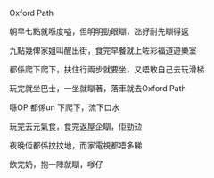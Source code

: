 Oxford Path

朝早七點就喺度嗌，但明明勁眼瞓，氹好耐先瞓得返

九點幾俾家姐叫醒出街，食完早餐就上咗彩福道遊樂室

都係爬下爬下，扶住行兩步就要坐，又唔敢自己去玩滑梯

玩完就坐巴士，一坐就瞓著，落車就去Oxford Path

喺OP 都係un 下爬下，流下口水

玩完去元氣食，食完返屋企瞓，佢勁攰

夜晚佢都係抆抆地，而家電視都唔多睇

飲完奶，抱一陣就瞓，嗲仔
